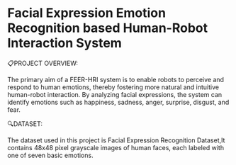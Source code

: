 # Facial Expression Emotion Recognition based Human-Robot Interaction System

:clipboard:PROJECT OVERVIEW:

The primary aim of a FEER-HRI system is to enable robots to perceive and respond to human emotions, thereby fostering more natural and intuitive human-robot interaction. By analyzing facial expressions, the system can identify emotions such as happiness, sadness, anger, surprise, disgust, and fear.


:mag:DATASET:

The dataset used in this project is Facial Expression Recognition Dataset,It contains 48x48 pixel grayscale images of human faces, each labeled with one of seven basic emotions.






